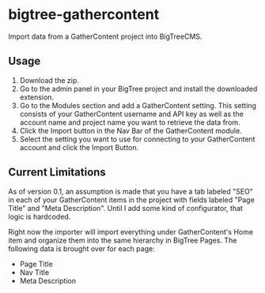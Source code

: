 # bigtree-gathercontent
Import data from a GatherContent project into BigTreeCMS.

## Usage
1. Download the zip.
2. Go to the admin panel in your BigTree project and install the downloaded extension.
3. Go to the Modules section and add a GatherContent setting. This setting consists of your GatherContent username and API key as well as the account name and project name you want to retrieve the data from.
4. Click the Import button in the Nav Bar of the GatherContent module.
5. Select the setting you want to use for connecting to your GatherContent account and click the Import Button.

## Current Limitations
As of version 0.1, an assumption is made that you have a tab labeled "SEO" in each of your GatherContent items in the project with fields labeled "Page Title" and "Meta Description". Until I add some kind of configurator, that logic is hardcoded.

Right now the importer will import everything under GatherContent's Home item and organize them into the same hierarchy in BigTree Pages. The following data is brought over for each page:

- Page Title
- Nav Title
- Meta Description

